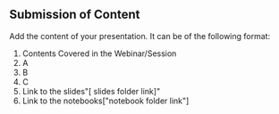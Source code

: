 ## Submission of Content

Add the content of your presentation. It can be of the following format:

1. Contents Covered in the Webinar/Session
  1. A
  2. B
  3. C
2. Link to the slides"[ slides folder link]"
3. Link to the notebooks["notebook folder link"]
